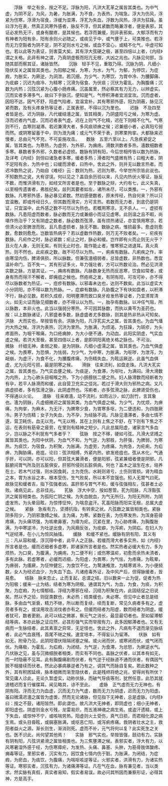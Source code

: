 <!-- { "loadSidebar": true } -->
　　浮脉　举之有余，按之不足。浮脉为阳，凡洪大芤革之属皆其类也。为中气虚，为阴不足，为风，为暑，为胀满，为不食，为表热，为喘急。浮大为伤风，浮紧为伤寒，浮滑为宿食，浮缓为湿滞，浮芤为失血，浮数为风热，浮洪为狂躁。虽曰浮为在表，然真正风寒外感者，脉反不浮，但其紧数而略兼浮者，便是表邪，其证必发热无汗，或身有酸疼，是其候也。若浮而兼缓，则非表邪矣。大郁浮而有力有神者为阳有余，阳有余则火必随之，或痰见于中，或气壅于上，可类推也。若浮而无力空豁者为阴不足，阴不足则水亏之候，或血不营心，或精不化气，中虚可知也。若以此等为表证，则害莫大矣。其有浮大弦硬之极，甚至四倍以上者，《内经》谓之关格。此非有神之谓，乃真阴虚极而阳亢无根，大凶之兆也。凡脉见何部，当随其部而察其证，诸脉皆然。　　沉脉　轻手不见，重取乃得。沉脉为阴，凡细小隐伏反关之属皆其类也。为阳郁之候，为寒，为水，为气，为郁，为停饮，为症瘕，为胀实，为厥逆，为洞泄。若沉细，为少气、为寒饮、为胃中冷、为腰脚痛、为痃癖；沉迟为痼冷、为精寒；沉滑为宿食、为伏痰；沉伏为霍乱、为胸腹痛；沉数为内热；沉弦沉紧为心腹小肠疼痛。沉虽属里，然必察其有力无力，以辨虚实。沉而实者多滞多气，故曰下手脉沉，便知是气，气停积滞者宜消宜攻。沉而虚者，因阳不达，因气不舒，阳虚气陷者，宜温宜补。其有寒邪外感，阳为阴蔽，脉见沉紧而数，及有头疼身热等证者，正属表邪，不得以沉为里也。　　迟脉　不及四至者皆是也。迟为阴脉，凡代缓结濇之属，皆其相类，乃阴盛阳亏之候，为寒为虚。浮而迟者内气虚，沉而迟者表气虚。迟在上则气不化精，迟在下则精不化气。气寒则不行，血寒则凝滞。若迟兼滑大者，多风痰顽痹之候；迟兼细小者，必真阳亏弱而然。或阴寒留蓄于中，则为泄为痛；或元气不荣于表，则寒栗拘挛。大都脉来迟慢者，总由元气不充，不可妄施攻击。　　数脉　五至六至以上。凡急疾紧促之属，皆其类也。为寒热，为虚劳，为外邪，为痈疡。滑数洪数者多热，濇数细数者多寒。暴数者多外邪，久数者必虚损。数脉有阴有阳，今后世相传皆以数为热脉，及详考《内经》则但曰诸急者多寒，缓者多热；滑者阳气盛微有热；曰粗大者，阴不足阳有余，为热中也；曰缓而滑者，曰热中。舍此之外，则并无以数言热者。而迟冷数热之说，乃始自《难经》云：数则为热，迟则为寒。今举世所宗皆此说也。不知数热之说，大有谬误。何以见之？盖自余历验以来，凡见内热伏火等证，脉反不数，而惟洪滑有力，如经文所言者是也。至于数脉之辩，大约有七，此义失真，以至相传遗害者，弗胜纪矣。兹列其要者如左，诸所未尽，可以类推。一，外邪有数脉。凡寒邪外感，脉必暴见紧数。然初感便数者，原未传经，热自何来？所以只宜温散。即或传经日久，但其数而滑实，方可言热。若数而无力者，到底仍是阴证，只宜温中，此外感之数不可尽以为热也。若概用寒凉，无不杀人。一，虚损有数脉。凡患阳虚而数者，脉必数而无力或兼细小而证见虚寒。此则温之且不暇，尚堪作热治乎？又有阴虚之数者，脉必数而弦滑，虽有烦热诸证，亦宜慎用寒凉，若但清火必至脾泄而败。且凡患虚损者，脉无不数。数脉之病，惟损最多。愈虚则愈数，愈数则愈危。岂数皆热病乎？若以虚数作热数，则万无不败者矣。一，疟疾有数脉。凡疟作之时，脉必紧数；疟止之时，脉必和缓。岂作即有火而止则无火乎？且火在人身，无则无矣，有则无止时也，能作能止者，惟寒邪之进退耳。真火真热，则不然也。此疟疾之数，故不可尽以为热。一，痢疾有数脉。凡痢疾之作，率由寒湿内伤，脾肾俱损，所以脉数。但兼弦濇细弱者，总皆虚数，非热数也。悉宜温补命门，百不失一。其有形证多火，年力强壮者，方可以热数论治。然必见洪滑实数之脉，方是其证。一，痈疡有数脉。凡脉数身无热而反恶寒，饮食如常者，或身有热而得汗不解者，即痈疽之候也。然疮疡之发，有阴有阳，可攻可补，亦不得尽以脉数者为热证。一，痘疹有数脉。以邪毒未达也，达则不数矣。此当以虚实大小分阴阳，亦不得以数为热脉。一，症癖有数脉。凡胁腹之下有块如盘者，以积滞不行，脉必见数。若积久成疳，阳明壅滞而致口臭牙疳发热等证者，乃宜清胃清火。如无火证而脉见细数者，亦不得认以为热。一，胎孕有数脉。以冲任气阻，所以脉数，本非火也。此当以强弱分寒热，不可因其脉数，而执以黄芩为圣药也。按：以上数脉诸证，凡邪盛者多数，脉虚盛者尤多数脉，则其是热非热从可知矣。　　洪脉　大而实也，举按皆有余。洪脉为阳，凡浮芤实大之属，皆其类也。为血气燔灼大热之候。浮洪为表热，沉洪为里热。为胀满，为烦渴，为狂躁，为斑疹，为头疼面热，为咽干喉痛，为口疮痈肿，为大小便不通，为动血。此阳实阴虚，气实血虚之候。若洪大至极，甚至四倍以上者，是即阴阳离绝关格之脉也。不可治。　　微脉　纤细无神，柔弱之极，是为阴脉。凡细小虚濡之属，皆其类也。乃血气俱虚之候。为畏寒，为恐惧，为怯弱，为少气，为中寒，为胀满，为呕哕，为泄泻，为衄崩，为虚汗，为食不化，为腰腹疼痛，为伤精失血，为眩运厥逆。此虽气血俱虚，尤为元阳亏损，最是阴寒之候。　　滑脉　往来流利，如盘走珠。凡洪大芤实之属，皆其类也。乃气实血壅之候。为痰逆，为食滞，为呕吐，为满闷。滑大滑数为内热，上为心肺头目咽喉之热，下为小肠膀胱二便之热。妇人脉滑数而经断者为有孕，若平人脉滑而和缓，此自营卫充实之佳兆。若过于滑大则为邪热之病。又凡病虚损者，多有弦滑之脉，此阴虚然也。泻痢者，亦多弦滑之脉，此脾肾受伤也，不得通以火论。　　濇脉　往来艰濇，动不流利，如雨沾沙，如刀刮竹，言其象也。濇为阴脉，凡虚细微迟之属皆其类。为血气俱虚之候。为少气，为忧烦，为痹痛，为拘挛，为麻木，为无汗，为脾寒少食，为胃寒多呕，为二便违和，为四肢厥冷。男子为伤精；女子为失血，为不孕，为经脉不调。凡脉见濇滞者，多由七情不遂，营卫耗伤，血无以充，气无以畅，其在上则有上焦之不舒，在下则有下焦之不运，在表则有筋骨之疲劳，在里则有精神之短少。凡此总属阳虚，诸家言气多血少，岂以脉之不利犹有气多者乎？　　弦脉　按之不移，硬如弓弦。凡滑大坚搏之属皆其类也。为阳中伏阴，为血气不和，为气逆，为邪胜，为肝强，为脾弱，为寒热，为痰饮，为宿食，为积聚，为胀满，为虚劳，为疼痛，为拘急，为疟痢，为疝痹，为胸胁痛，疮疽。论曰：弦洪相搏，外紧内热，欲发疮疽也。弦从木化，气通乎肝，可以阴，亦可以阳，但其弦大兼滑者，便是阳邪，弦紧兼细者便是阴邪。凡脏腑间胃气所及则五脏俱安，肝邪所侵则五脏俱病，何也？盖木之滋生在水，培养在土。若木气过强，则水因食耗，土为克伤。水耗则肾亏，土伤则胃损。肾为精血之本，胃为水谷之本，根本受伤，生气败矣，所以本不宜强也。矧人无胃气曰死。故脉见和缓者吉，指下弦强者凶。盖肝邪与胃气不和，缓与弦强相左，弦甚者土必败。诸病见此，总非佳兆。　　芤脉　浮大中空，按如葱管。芤为阳脉，凡浮豁弦洪之属皆相类也。为孤阳亡阴之候。为失血脱血，为气无所归，为阳无所附，为阴虚发热，为头晕目眩，为惊悸怔忡，为喘息盗汗。芤虽阳脉而阳实无根，总属大虚之候。　　紧脉　急疾有力，坚搏抗指，有转索之状。凡弦数之属皆相类也。紧脉阴多阳少，乃阴邪激搏之候。主为痛，为寒。紧数在表，为伤寒发热，为浑身筋骨疼痛，为头痛项强，为咳嗽鼻塞，为瘴为疟。沉紧在里，为心胁疼痛，为胸腹胀满，为中寒逆冷，为吐逆出食，为风癎反张，为痃癖，为泻痢，为阴疝。在妇人为气逆经滞，在小儿为惊风抽搐。　　缓脉　和缓不紧也。缓脉有阴有阳，其义有三：凡从容和缓，浮沉得中者，此平人之正脉。若缓而滑大者多实热，如《内经》所言者是也。缓而迟细者多虚寒，即诸家所言者是也。然实热者必缓大有力，多为烦热，为口臭，为腹满，为痈疡，为二便不利；或伤寒温疟，初愈而余热未清者，多有此脉。若虚寒者，必缓而迟细，为阳虚，为畏寒，为气怯，为疼痛，为眩晕，为痹弱，为痿厥，为怔忡健忘，为食饮不化，为鹜溏飧泄，为精寒肾冷，为小便频数，女人为经迟血少，为失血下血。凡诸疮毒外证，及中风产后，但得脉缓者，皆易愈。　　结脉　脉来忽止，止而复起，总谓之结。旧以数来一止为促，促者为热为阳极；缓来一止为结，结者为寒为阴极。通谓其为气，为血，为食，为痰，为积聚，为症瘕，为七情郁结。浮结为寒邪在经，沉结为积聚在内，此固结促之旧说矣。然以予之验，则促类数也，未必热；结类缓也，未必寒。但见中止者总是结脉，多由血气渐衰，精力不继，所以断而复续，续而复断，常见久病者多有之，虚劳者多有之，或误用攻击消伐者亦有之。但缓而结者为阳虚，数而结者为阴虚。缓者犹可，数者更剧。此可以结之微甚，察元气之消长，最显最切者也。至如留滞郁结等病，本亦此脉之证应然，必其形强气实而举按有力，此多因郁滞者也。又有无病而一生脉结者，此其素禀之异常，无足怪也。舍此之外，凡病有不退而渐见脉结者，此必气血衰残，首尾不继之候。速宜培本，不得妄认为留滞。　　伏脉　如有如无，附骨乃见，此阴阳潜伏阻隔闭塞之候。或火闭而伏，或寒闭而伏，或气闭而伏。为痛极，为霍乱，为疝瘕，为闭结，为气逆，为食滞，为忿怒，为厥逆水气。凡伏脉之见，虽与沉微细脱者相类，而实有不同也。盖脉之伏者，以其本有如无，而一时隐蔽不见耳。此有胸腹痛剧而伏者，有气逆于经脉道不通而伏者，有偶因气脱不相接续而伏者。然此必暴病暴逆者乃有之，调其气而脉自复矣。若此数种之外，其有积困延绵，脉本细微而渐至隐伏者，此是残烬将绝之兆，安得尚有所伏？常见庸人诊此，无论久暂虚实，动称伏脉，而破气导痰等剂，犹然任意，此恐其就道稽迟而复行催牒耳。闻见略具，谅不至此。　　虚脉　正气虚而无力无神也。有阴有阳。浮而无力为血虚，沉而无力为气虚，数而无力为阴虚，迟而无力为阳虚。虽曰微濡迟濇之属皆为虚类，然而无论诸脉，但见指下无神者，总是虚脉。《内经》曰：按之不鼓，诸阳皆然。即此谓也。故凡洪大无神者，即阴虚也；细小无神者，即阳虚也。阴虚则金水亏残，龙雷易炽，而五液神魂之病生焉。或盗汗遗精，或上下失血，或惊忡不宁，或咳喘劳热。阳虚则火土受伤，真气日损，而君相化源之病生焉。或头目昏眩，或膈塞胀满，或呕恶亡阳，或泻痢疼痛。救阴者壮水之主，救阳者益火之源。渐长则生，渐消则死。虚而不补，元气将何以复？此实死生之关也。医不识此，尚何望其他焉！　　实脉　邪气实也，举按皆强，鼓动有力。实脉有阴有阳，凡弦洪紧滑之属皆相类也。为三焦壅滞之候。表邪实者，浮大有力，以风寒暑湿外感于经，为伤寒瘴疟，为发热、头痛、鼻塞、头肿，为筋骨肢体酸疼、痈毒等证。里邪实者，沉实有力，因饮食七情内伤于脏。为胀满，为闭结，为症瘕，为瘀血，为痰饮，为腹痛，为喘呕咳逆等证。火邪实者，洪滑有力，为诸实热等证。寒邪实者，沉弦有力，为诸痛滞等证。凡在气在血，脉有兼见者，当以类求。然实脉有真假，真实者易知，假实者易误。故必问其所因而兼察形证，必得其神，方是高手。
